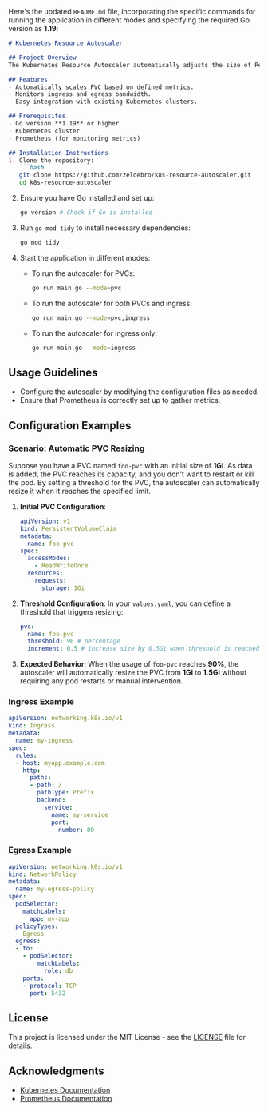 Here's the updated `README.md` file, incorporating the specific commands for running the application in different modes and specifying the required Go version as **1.19**:

```markdown
# Kubernetes Resource Autoscaler

## Project Overview
The Kubernetes Resource Autoscaler automatically adjusts the size of Persistent Volume Claims (PVC) based on capacity and monitors ingress and egress bandwidth.

## Features
- Automatically scales PVC based on defined metrics.
- Monitors ingress and egress bandwidth.
- Easy integration with existing Kubernetes clusters.

## Prerequisites
- Go version **1.19** or higher
- Kubernetes cluster
- Prometheus (for monitoring metrics)

## Installation Instructions
1. Clone the repository:
   ```bash
   git clone https://github.com/zeldebro/k8s-resource-autoscaler.git
   cd k8s-resource-autoscaler
   ```

2. Ensure you have Go installed and set up:
   ```bash
   go version # Check if Go is installed
   ```

3. Run `go mod tidy` to install necessary dependencies:
   ```bash
   go mod tidy
   ```

4. Start the application in different modes:
   - To run the autoscaler for PVCs:
     ```bash
     go run main.go --mode=pvc
     ```
   - To run the autoscaler for both PVCs and ingress:
     ```bash
     go run main.go --mode=pvc,ingress
     ```
   - To run the autoscaler for ingress only:
     ```bash
     go run main.go --mode=ingress
     ```

## Usage Guidelines
- Configure the autoscaler by modifying the configuration files as needed.
- Ensure that Prometheus is correctly set up to gather metrics.

## Configuration Examples

### Scenario: Automatic PVC Resizing
Suppose you have a PVC named `foo-pvc` with an initial size of **1Gi**. As data is added, the PVC reaches its capacity, and you don't want to restart or kill the pod. By setting a threshold for the PVC, the autoscaler can automatically resize it when it reaches the specified limit.

1. **Initial PVC Configuration**:
   ```yaml
   apiVersion: v1
   kind: PersistentVolumeClaim
   metadata:
     name: foo-pvc
   spec:
     accessModes:
       - ReadWriteOnce
     resources:
       requests:
         storage: 1Gi
   ```

2. **Threshold Configuration**:
   In your `values.yaml`, you can define a threshold that triggers resizing:
   ```yaml
   pvc:
     name: foo-pvc
     threshold: 90 # percentage
     increment: 0.5 # increase size by 0.5Gi when threshold is reached
   ```

3. **Expected Behavior**:
   When the usage of `foo-pvc` reaches **90%**, the autoscaler will automatically resize the PVC from **1Gi** to **1.5Gi** without requiring any pod restarts or manual intervention.

### Ingress Example
```yaml
apiVersion: networking.k8s.io/v1
kind: Ingress
metadata:
  name: my-ingress
spec:
  rules:
  - host: myapp.example.com
    http:
      paths:
      - path: /
        pathType: Prefix
        backend:
          service:
            name: my-service
            port:
              number: 80
```

### Egress Example
```yaml
apiVersion: networking.k8s.io/v1
kind: NetworkPolicy
metadata:
  name: my-egress-policy
spec:
  podSelector:
    matchLabels:
      app: my-app
  policyTypes:
  - Egress
  egress:
  - to:
    - podSelector:
        matchLabels:
          role: db
    ports:
    - protocol: TCP
      port: 5432
```

## License
This project is licensed under the MIT License - see the [LICENSE](LICENSE) file for details.

## Acknowledgments
- [Kubernetes Documentation](https://kubernetes.io/docs/home/)
- [Prometheus Documentation](https://prometheus.io/docs/introduction/overview/)
